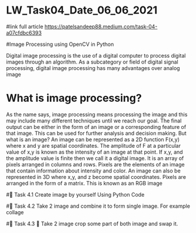 # LW_Task04_Date_06_06_2021
#link  full article
https://patelsandeep88.medium.com/task-04-a07cfdbc6393

#Image Processing using OpenCV in Python

Digital image processing is the use of a digital computer to process digital images through an algorithm. 
As a subcategory or field of digital signal processing, digital image processing has many advantages over analog image 

# What is image processing?

As the name says, image processing means processing the image and this may include many different techniques until we reach our goal.
The final output can be either in the form of an image or a corresponding feature of that image.
This can be used for further analysis and decision making. But what is an image? An image can be represented as a 2D function F(x,y) where x and y are spatial coordinates.
The amplitude of F at a particular value of x,y is known as the intensity of an image at that point. If x,y, and the amplitude value is finite then we call it a digital image. 
It is an array of pixels arranged in columns and rows. Pixels are the elements of an image that contain information about intensity and color.
An image can also be represented in 3D where x,y, and z become spatial coordinates. Pixels are arranged in the form of a matrix. 
This is known as an RGB image

#🔅 Task 4.1 Create image by yourself Using Python Code

#🔅 Task 4.2 Take 2 image and combine it to form single image. For example collage

#🔅 Task 4.3 📌 Take 2 image crop some part of both image and swap it.
